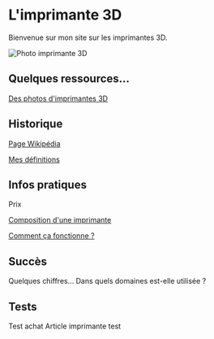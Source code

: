 # L'imprimante 3D

Bienvenue sur mon site sur les imprimantes 3D.

![Photo imprimante 3D](https://user-images.githubusercontent.com/62696199/78220931-b9542b80-74c2-11ea-9645-de4a6b20e314.jpg)

## Quelques ressources...

[Des photos d'imprimantes 3D](https://www.ecosia.org/images?q=Imprimantes+3D#id=)

## Historique
[Page Wikipédia](https://fr.wikipedia.org/wiki/Impression_3D)

[Mes définitions](definition.md)

## Infos pratiques
Prix

[Composition d'une imprimante](composition3dmatériel.md)

[Comment ça fonctionne ?](commentçafonctionne.md)

## Succès 
Quelques chiffres...
Dans quels domaines est-elle utilisée ?

## Tests
Test achat
Article imprimante test
